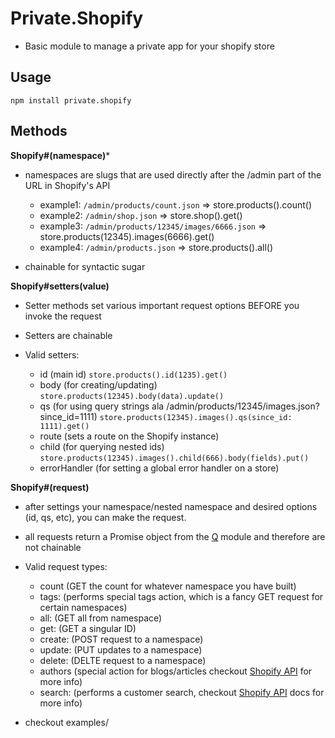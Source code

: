Private.Shopify
====
* Basic module to manage a private app for your shopify store


Usage
-------------

```
npm install private.shopify
```


Methods
--------------

**Shopify#(namespace)***
  
  * namespaces are slugs that are used directly after the /admin part of the URL in Shopify's API

    - example1: `/admin/products/count.json`        => store.products().count()
    - example2: `/admin/shop.json`                   => store.shop().get()
    - example3: `/admin/products/12345/images/6666.json` => store.products(12345).images(6666).get()
    - example4: `/admin/products.json`              => store.products().all()

  * chainable for syntactic sugar

**Shopify#setters(value)**
  * Setter methods set various important request options BEFORE you invoke the request

  * Setters are chainable

  * Valid setters:
    - id (main id) `store.products().id(1235).get()`
    - body (for creating/updating) `store.products(12345).body(data).update()`
    - qs (for using query strings ala /admin/products/12345/images.json?since_id=1111) `store.products(12345).images().qs(since_id: 1111).get()`
    - route (sets a route on the Shopify instance)
    - child (for querying nested ids) `store.products(12345).images().child(666).body(fields).put()`
    - errorHandler (for setting a global error handler on a store)



**Shopify#(request)**
  
  * after settings your namespace/nested namespace and desired options (id, qs, etc), you can make the request.

  * all requests return a Promise object from the [Q](https://github.com/kriskowal/q) module and therefore are not chainable

  * Valid request types:
    - count   (GET the count for whatever namespace you have built)
    - tags:   (performs special tags action, which is a fancy GET request for certain namespaces)
    - all:    (GET all from namespace)
    - get:    (GET a singular ID)
    - create: (POST request to a namespace)
    - update: (PUT updates to a namespace)
    - delete: (DELTE request to a namespace)
    - authors (special action for blogs/articles checkout [Shopify API](http://docs.shopify.com/api/article#authors) for more info)
    - search: (performs a customer search, checkout [Shopify API](http://docs.shopify.com/api/customer#search) docs for more info)
  

* checkout examples/
